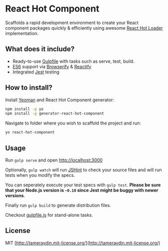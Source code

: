 # React Hot Component

Scaffolds a rapid development environment to create your React component packages quickly & efficiently using awesome [React Hot Loader](http://github.com/gaearon/react-hot-loader) implementation.

## What does it include?
- Ready-to-use [Gulpfile](http://gulpjs.com/) with tasks such as serve, test, build.
- [ES6](http://github.com/lukehoban/es6features) support via [Browserify](http://browserify.org/) & [Reactify](http://github.com/andreypopp/reactify)
- Integrated [Jest](http://facebook.github.io/jest/) testing

## How to install?
Install [Yeoman](http://yeoman.io/) and React Hot Component generator:

```bash
npm install -g yo
npm install -g generator-react-hot-component
```

Navigate to folder where you wish to scaffold the project and run:

```bash
yo react-hot-component
```

## Usage
Run ``gulp serve`` and open [http://localhost:3000](http://localhost:3000)

Optionally, ``gulp watch`` will run [JSHint](http://jshint.com/) to check your source files and will run tests when you modify the specs.

You can seperately execute your test specs with ``gulp test``. **Please be sure that your Node.js version is ``~0.10`` since Jest might be buggy with newer versions**.

Finally run ``gulp build`` to generate distribution files.

Checkout [gulpfile.js](http://github.com/tameraydin/generator-react-hot-component/blob/master/app/templates/_gulpfile.js) for stand-alone tasks.

## License

MIT [http://tameraydin.mit-license.org/](http://tameraydin.mit-license.org/)

